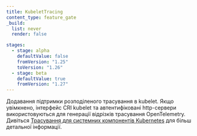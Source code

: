 ```yaml
---
title: KubeletTracing
content_type: feature_gate
_build:
  list: never
  render: false

stages:
  - stage: alpha
    defaultValue: false
    fromVersion: "1.25"
    toVersion: "1.26"
  - stage: beta
    defaultValue: true
    fromVersion: "1.27"
---
```

Додавання підтримки розподіленого трасування в kubelet. Якщо увімкнено, інтерфейс CRI kubelet та автентифіковані http-сервери використовуються для генерації відрізків трасування OpenTelemetry. Дивіться [Трасування для системних компонентів Kubernetes](/docs/concepts/cluster-administration/system-traces) для більш детальної інформації.
